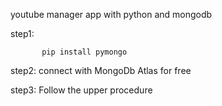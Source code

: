               
 youtube manager app with python and mongodb

step1:                

           pip install pymongo 

step2:   connect with MongoDb Atlas for free 

step3:   Follow the upper procedure 
